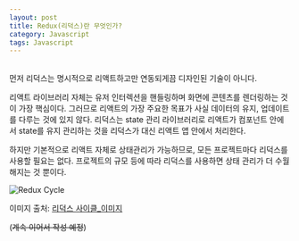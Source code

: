 ```yaml
---
layout: post
title: Redux(리덕스)란 무엇인가?
category: Javascript
tags: Javascript
---
```


<br>
먼저 리덕스는 명시적으로 리액트하고만 연동되게끔 디자인된 기술이 아니다.

리액트 라이브러리 자체는 유저 인터렉션을 핸들링하며 화면에 콘텐츠를 렌더링하는 것이 가장 핵심이다.
그러므로 리액트의 가장 주요한 목표가 사실 데이터의 유지, 업데이트를 다루는 것에 있지 않다.
리덕스는 state 관리 라이브러리로 리액트가 컴포넌트 안에서 state를 유지 관리하는 것을
리덕스가 대신 리액트 앱 안에서 처리한다.

하지만 기본적으로 리액트 자체로 상태관리가 가능하므로, 모든 프로젝트마다 리덕스를 사용할 필요는 없다.
프로젝트의 규모 등에 따라 리덕스를 사용하면 상태 관리가 더 수월해지는 것 뿐이다.

![Redux Cycle](https://res.cloudinary.com/practicaldev/image/fetch/s--xM9toia4--/c_limit%2Cf_auto%2Cfl_progressive%2Cq_auto%2Cw_880/https://dev-to-uploads.s3.amazonaws.com/i/vfx1vv0byq66m2sjep5f.PNG)

이미지 출처: [리덕스 사이클\_이미지](https://dev.to/geeuho/redux-makes-things-more-complicated-and-then-easier-3n3i)

(~~계속 이어서 작성 예정~~)
